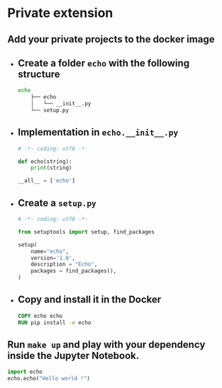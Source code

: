 # Private extension

## **Add your private projects to the docker image**


* ## Create a folder `echo` with the following structure

    ```bash
    echo
        ├── echo
        │   └── __init__.py
        └── setup.py
    ```

* ## Implementation in `echo.__init__.py`

    ```python
    # -*- coding: utf8 -*-

    def echo(string):
        print(string)

    __all__ = ['echo']
    ```

* ## Create a `setup.py`

    ```python
    # -*- coding: utf8 -*-

    from setuptools import setup, find_packages

    setup(
        name="echo",
        version='1.0',
        description = "Echo",
        packages = find_packages(),
    )
    ```

* ## Copy and install it in the Docker

    ```Dockerfile
    COPY echo echo
    RUN pip install -e echo
    ```

## Run `make up` and play with your dependency inside the Jupyter Notebook.

```python
import echo
echo.echo("Hello world !")
```

